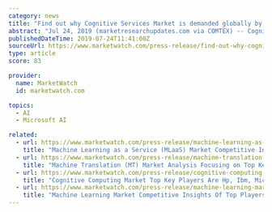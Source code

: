 ```yaml
---
category: news
title: "Find out why Cognitive Services Market is demanded globally by key players IBM, Microsoft, Google, AWS, Baidu, Nuance Communications"
abstract: "Jul 24, 2019 (marketresearchupdates.com via COMTEX) -- Cognitive Services Market Summary 2019 : The Cognitive Services Market report presents the comprehensive analysis of key market segments and sub-segments, evolving the Cognitive Services markettrends ..."
publishedDateTime: 2019-07-24T11:41:00Z
sourceUrl: https://www.marketwatch.com/press-release/find-out-why-cognitive-services-market-is-demanded-globally-by-key-players-ibm-microsoft-google-aws-baidu-nuance-communications-2019-07-24
type: article
score: 83

provider:
  name: MarketWatch
  id: marketwatch.com

topics:
  - AI
  - Microsoft AI

related:
  - url: https://www.marketwatch.com/press-release/machine-learning-as-a-service-mlaas-market-competitive-insights-of-top-players-microsoft-corporation-ibm-corporation-and-google-2019-07-26
    title: "Machine Learning as a Service (MLaaS) Market Competitive Insights Of Top Players || Microsoft Corporation, IBM Corporation and Google"
  - url: https://www.marketwatch.com/press-release/machine-translation-mt-market-analysis-focusing-on-top-key-players-microsoft-corporation-systran-lionbridge-technologies-2019-07-11
    title: "Machine Translation (MT) Market Analysis Focusing on Top Key Players | Microsoft Corporation, SYSTRAN, Lionbridge Technologies"
  - url: https://www.marketwatch.com/press-release/cognitive-computing-market-top-key-players-are-hp-ibm-microsoft-2019-07-26
    title: "Cognitive Computing Market Top Key Players Are Hp, Ibm, Microsoft"
  - url: https://www.marketwatch.com/press-release/machine-learning-market-competitive-insights-of-top-players-international-business-machines-microsoft-and-sap-2019-07-26
    title: "Machine Learning Market Competitive Insights Of Top Players || International Business Machines, Microsoft and Sap"
---
```

